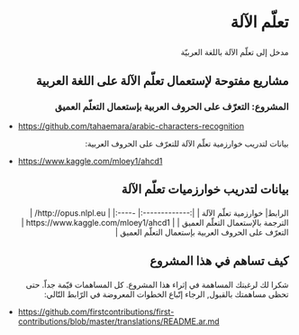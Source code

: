 # <p dir="rtl">تعلّم الآلة</p>
<p dir="rtl"> مدخل إلى تعلّم الآلة باللغة العربيّة</p>

## <p dir="rtl">مشاريع مفتوحة لإستعمال تعلّم الآلة على اللغة العربية</p>

### <p dir="rtl">المشروع: التعرّف على الحروف العربية بإستعمال التعلّم العميق</p>
 
 * https://github.com/tahaemara/arabic-characters-recognition

<p dir="rtl">
بيانات لتدريب خوارزمية تعلّم الآلة للتعرّف على الحروف العربية:
</p>
 
 * https://www.kaggle.com/mloey1/ahcd1 

## <p dir="rtl">بيانات لتدريب خوارزميات تعلّم الآلة</p>

<div dir="rtl"> 
الرابط|  خوارزمية تعلّم الآلة |
|:-------------:| -----:|
| http://opus.nlpl.eu/ | الترجمة بالإستعمال التعلّم العميق |
| https://www.kaggle.com/mloey1/ahcd1      |   التعرّف على الحروف العربية بإستعمال التعلّم العميق |
 
</div>

## <p dir="rtl">كيف تساهم في هذا المشروع</p>

<p dir="rtl">
شكرا لك لرغبتك المساهمة في إثراء هذا المشروع. كل المساهمات قيّمة جداّ. حتى تحظى مساهمتك بالقبول, الرجاء إتّباع الخطوات المعروضة في الرّابط التّالي:
</p>

 * https://github.com/firstcontributions/first-contributions/blob/master/translations/README.ar.md
